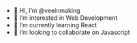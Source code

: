 - 👋 Hi, I’m @veeinmaking
- 👀 I’m interested in Web Development
- 🌱 I’m currently learning React
- 💞️ I’m looking to collaborate on Javascript 


<!---
veeinmaking/veeinmaking is a ✨ special ✨ repository because its `README.md` (this file) appears on your GitHub profile.
You can click the Preview link to take a look at your changes.
--->
